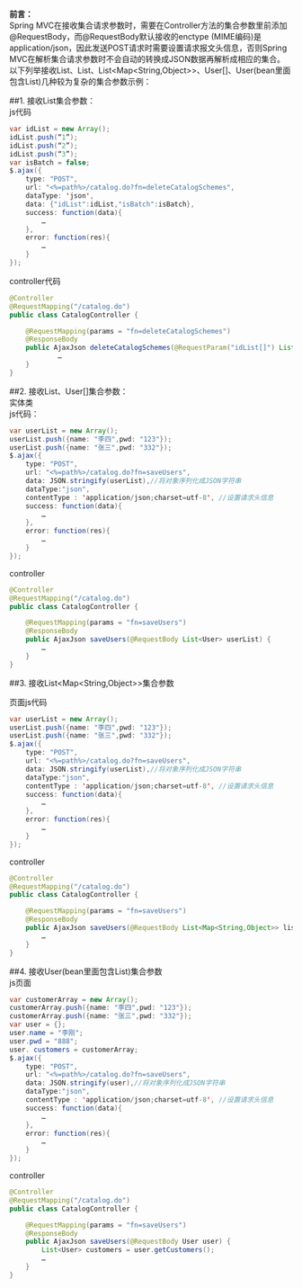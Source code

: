 **前言：**  
Spring MVC在接收集合请求参数时，需要在Controller方法的集合参数里前添加@RequestBody，而@RequestBody默认接收的enctype (MIME编码)是application/json，因此发送POST请求时需要设置请求报文头信息，否则Spring MVC在解析集合请求参数时不会自动的转换成JSON数据再解析成相应的集合。以下列举接收List<String>、List<User>、List<Map<String,Object>>、User[]、User(bean里面包含List)几种较为复杂的集合参数示例：  

 ##1. 接收List<String>集合参数：  
js代码  

```java
var idList = new Array();  
idList.push(“1”);   
idList.push(“2”);   
idList.push(“3”);  
var isBatch = false;  
$.ajax({  
    type: "POST",  
    url: "<%=path%>/catalog.do?fn=deleteCatalogSchemes",  
    dataType: 'json',  
    data: {"idList":idList,"isBatch":isBatch},  
    success: function(data){  
        …  
    },  
    error: function(res){  
        …  
    }  
});  
```
controller代码  

```java
@Controller  
@RequestMapping("/catalog.do")  
public class CatalogController {  

    @RequestMapping(params = "fn=deleteCatalogSchemes")  
    @ResponseBody  
    public AjaxJson deleteCatalogSchemes(@RequestParam("idList[]") List<String> idList,Boolean isBatch) {  
            …  
    }  
}  
```

 ##2. 接收List<User>、User[]集合参数：  
 实体类  
 js代码：  


```java
var userList = new Array();  
userList.push({name: "李四",pwd: "123"});   
userList.push({name: "张三",pwd: "332"});   
$.ajax({  
    type: "POST",  
    url: "<%=path%>/catalog.do?fn=saveUsers",  
    data: JSON.stringify(userList),//将对象序列化成JSON字符串  
    dataType:"json",  
    contentType : 'application/json;charset=utf-8', //设置请求头信息  
    success: function(data){  
        …  
    },  
    error: function(res){  
        …  
    }  
});  
```
controller  

```java
@Controller  
@RequestMapping("/catalog.do")  
public class CatalogController {  

    @RequestMapping(params = "fn=saveUsers")  
    @ResponseBody  
    public AjaxJson saveUsers(@RequestBody List<User> userList) {  
        …  
    }  
}  
```

 ##3. 接收List<Map<String,Object>>集合参数  

 页面js代码  


```java
var userList = new Array();  
userList.push({name: "李四",pwd: "123"});   
userList.push({name: "张三",pwd: "332"});   
$.ajax({  
    type: "POST",  
    url: "<%=path%>/catalog.do?fn=saveUsers",  
    data: JSON.stringify(userList),//将对象序列化成JSON字符串  
    dataType:"json",  
    contentType : 'application/json;charset=utf-8', //设置请求头信息  
    success: function(data){  
        …  
    },  
    error: function(res){  
        …  
    }  
});  
```
controller  

```java
@Controller  
@RequestMapping("/catalog.do")  
public class CatalogController {  

    @RequestMapping(params = "fn=saveUsers")  
    @ResponseBody  
    public AjaxJson saveUsers(@RequestBody List<Map<String,Object>> listMap) {  
        …  
    }  
}  
```

 ##4. 接收User(bean里面包含List)集合参数  
 js页面  


```java
var customerArray = new Array();  
customerArray.push({name: "李四",pwd: "123"});   
customerArray.push({name: "张三",pwd: "332"});   
var user = {};  
user.name = "李刚";  
user.pwd = "888";  
user. customers = customerArray;  
$.ajax({  
    type: "POST",  
    url: "<%=path%>/catalog.do?fn=saveUsers",  
    data: JSON.stringify(user),//将对象序列化成JSON字符串  
    dataType:"json",  
    contentType : 'application/json;charset=utf-8', //设置请求头信息  
    success: function(data){  
        …  
    },  
    error: function(res){  
        …  
    }  
});  
```
controller  

```java
@Controller  
@RequestMapping("/catalog.do")  
public class CatalogController {  

    @RequestMapping(params = "fn=saveUsers")  
    @ResponseBody  
    public AjaxJson saveUsers(@RequestBody User user) {  
        List<User> customers = user.getCustomers();  
        …  
    }  
}  
```
